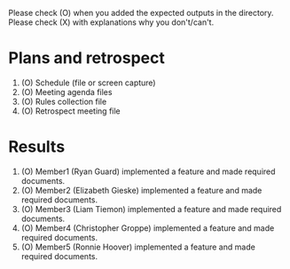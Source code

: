 Please check (O) when you added the expected outputs in the directory.
Please check (X) with explanations why you don't/can't. 

# Plans and retrospect

1. (O) Schedule (file or screen capture)
2. (O) Meeting agenda files
3. (O) Rules collection file
4. (O) Retrospect meeting file

# Results

1. (O) Member1 (Ryan Guard) implemented a feature and made required documents.
2. (O) Member2 (Elizabeth Gieske) implemented a feature and made required documents.
3. (O) Member3 (Liam Tiemon) implemented a feature and made required documents.
4. (O) Member4 (Christopher Groppe) implemented a feature and made required documents.
5. (O) Member5 (Ronnie Hoover) implemented a feature and made required documents.